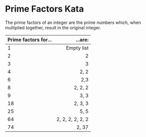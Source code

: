 # Prime Factors Kata

The prime factors of an integer are the prime numbers which, when multiplied together, result in
the original integer.

| Prime factors for... |          ...are: |
|:---------------------|-----------------:|
| 1                    |       Empty list |
| 2                    |                2 |
| 3                    |                3 |
| 4                    |             2, 2 |
| 6                    |              2,3 |
| 8                    |          2, 2, 2 |
| 9                    |             3, 3 |
| 18                   |          2, 3, 3 |
| 25                   |             5, 5 |
| 64                   | 2, 2, 2, 2, 2, 2 |
| 74                   |            2, 37 |